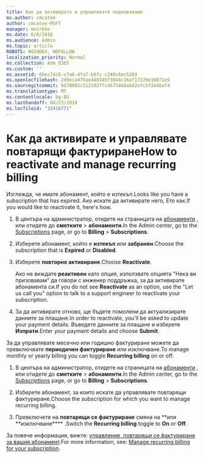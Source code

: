 ```yaml
---
title: Как да активирате и управлявате подновяване
ms.author: cmcatee
author: cmcatee-MSFT
manager: mnirkhe
ms.date: 6/6/2018
ms.audience: Admin
ms.topic: article
ROBOTS: NOINDEX, NOFOLLOW
localization_priority: Normal
ms.collection: Adm_O365
ms.custom: ''
ms.assetid: 6bec74c6-c7a6-4fa7-b5fc-c246c6ec5269
ms.openlocfilehash: 2d9eca47bae44034573844c16af17229e16871e5
ms.sourcegitcommit: 9d78905c512192ffc4675468abd2efc5f2e4baf4
ms.translationtype: MT
ms.contentlocale: bg-BG
ms.lasthandoff: 04/23/2019
ms.locfileid: "32416771"
---
```

# <a name="how-to-reactivate-and-manage-recurring-billing"></a><span data-ttu-id="5594c-102">Как да активирате и управлявате повтарящи фактуриране</span><span class="sxs-lookup"><span data-stu-id="5594c-102">How to reactivate and manage recurring billing</span></span>

<span data-ttu-id="5594c-103">Изглежда, че имате абонамент, който е изтекъл.</span><span class="sxs-lookup"><span data-stu-id="5594c-103">Looks like you have a subscription that has expired.</span></span> <span data-ttu-id="5594c-104">Ако искате да активирате него, Ето как.</span><span class="sxs-lookup"><span data-stu-id="5594c-104">If you would like to reactivate it, here's how.</span></span>
  
1. <span data-ttu-id="5594c-105">В центъра на администратор, отидете на страницата на [абонаменти](https://go.microsoft.com/fwlink/p/?linkid=842054) , или отидете до **сметките** \> **абонаменти**.</span><span class="sxs-lookup"><span data-stu-id="5594c-105">In the Admin center, go to the [Subscriptions](https://go.microsoft.com/fwlink/p/?linkid=842054) page, or go to **Billing** \> **Subscriptions**.</span></span>
    
2. <span data-ttu-id="5594c-106">Изберете абонамент, който е **изтекъл** или **забранен**.</span><span class="sxs-lookup"><span data-stu-id="5594c-106">Choose the subscription that is **Expired** or **Disabled**.</span></span>
    
3. <span data-ttu-id="5594c-107">Изберете **повторно активиране**.</span><span class="sxs-lookup"><span data-stu-id="5594c-107">Choose **Reactivate**.</span></span>
    
    <span data-ttu-id="5594c-108">Ако не виждате **реактивен** като опция, използвате опцията "Нека ви призовавам" да говори с инженер поддръжка, за да активирате абонамента си.</span><span class="sxs-lookup"><span data-stu-id="5594c-108">If you do not see **Reactivate** as an option, use the "Let us call you" option to talk to a support engineer to reactivate your subscription.</span></span> 
    
4. <span data-ttu-id="5594c-109">За да активирате отново, ще бъдете помолени да актуализирате данните за плащане.</span><span class="sxs-lookup"><span data-stu-id="5594c-109">In order to reactivate, you'll be asked to update your payment details.</span></span> <span data-ttu-id="5594c-110">Въведете данните за плащане и изберете **Изпрати**.</span><span class="sxs-lookup"><span data-stu-id="5594c-110">Enter your payment details and choose **Submit**.</span></span>
    
<span data-ttu-id="5594c-111">За да управлявате месечно или годишно фактуриране можете да превключвате **периодичен фактуриране** или изключване.</span><span class="sxs-lookup"><span data-stu-id="5594c-111">To manage monthly or yearly billing you can toggle **Recurring billing** on or off.</span></span> 
  
1. <span data-ttu-id="5594c-112">В центъра на администратор, отидете на страницата на [абонаменти](https://go.microsoft.com/fwlink/p/?linkid=842054) , или отидете до **сметките** \> **абонаменти**.</span><span class="sxs-lookup"><span data-stu-id="5594c-112">In the Admin center, go to the [Subscriptions](https://go.microsoft.com/fwlink/p/?linkid=842054) page, or go to **Billing** \> **Subscriptions**.</span></span>
    
2. <span data-ttu-id="5594c-113">Изберете абонамент, за които искате да управлявате повтарящи фактуриране.</span><span class="sxs-lookup"><span data-stu-id="5594c-113">Choose the subscription for which you want to manage recurring billing.</span></span>
    
3. <span data-ttu-id="5594c-114">Превключете на **повтарящи се фактуриране** смяна на \*\*или \*\*изключване\*\*\*\* .</span><span class="sxs-lookup"><span data-stu-id="5594c-114">Switch the **Recurring billing** toggle to **On** or **Off**.</span></span>
    
<span data-ttu-id="5594c-115">За повече информация, вижте: [управление, повтарящи се фактуриране за вашия абонамент](https://support.office.com/article/8d83b530-f4ca-47f6-a666-e5791cbacc7e).</span><span class="sxs-lookup"><span data-stu-id="5594c-115">For more information, see: [Manage recurring billing for your subscription](https://support.office.com/article/8d83b530-f4ca-47f6-a666-e5791cbacc7e).</span></span>
  

